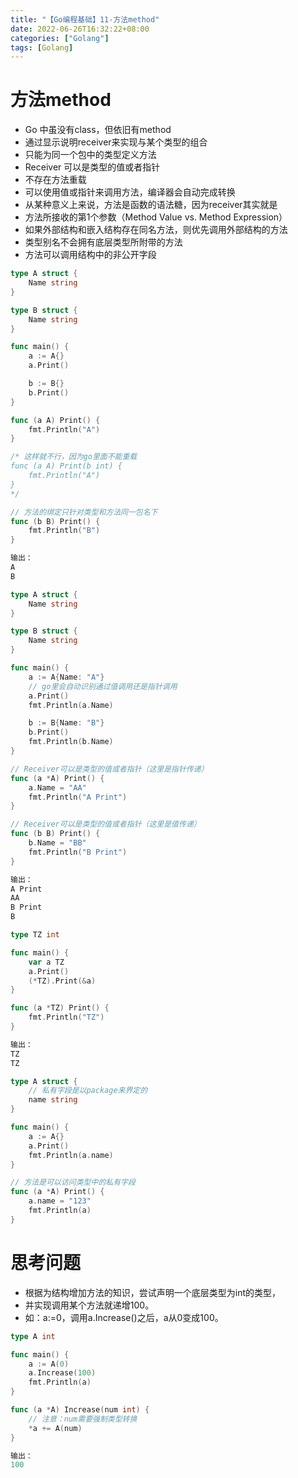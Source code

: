 ```yaml
---
title: "【Go编程基础】11-方法method"
date: 2022-06-26T16:32:22+08:00
categories: ["Golang"]
tags: [Golang]
---
```

# 方法method
- Go 中虽没有class，但依旧有method
- 通过显示说明receiver来实现与某个类型的组合
- 只能为同一个包中的类型定义方法
- Receiver 可以是类型的值或者指针
- 不存在方法重载
- 可以使用值或指针来调用方法，编译器会自动完成转换
- 从某种意义上来说，方法是函数的语法糖，因为receiver其实就是
- 方法所接收的第1个参数（Method Value vs. Method Expression）
- 如果外部结构和嵌入结构存在同名方法，则优先调用外部结构的方法
- 类型别名不会拥有底层类型所附带的方法
- 方法可以调用结构中的非公开字段

```go
type A struct {
	Name string
}

type B struct {
	Name string
}

func main() {
	a := A{}
	a.Print()

	b := B{}
	b.Print()
}

func (a A) Print() {
	fmt.Println("A")
}

/* 这样就不行，因为go里面不能重载
func (a A) Print(b int) {
	fmt.Println("A")
}
*/

// 方法的绑定只针对类型和方法同一包名下
func (b B) Print() {
	fmt.Println("B")
}

输出：
A
B
```

```go
type A struct {
	Name string
}

type B struct {
	Name string
}

func main() {
	a := A{Name: "A"}
	// go里会自动识别通过值调用还是指针调用
	a.Print()
	fmt.Println(a.Name)

	b := B{Name: "B"}
	b.Print()
	fmt.Println(b.Name)
}

// Receiver可以是类型的值或者指针（这里是指针传递）
func (a *A) Print() {
	a.Name = "AA"
	fmt.Println("A Print")
}

// Receiver可以是类型的值或者指针（这里是值传递）
func (b B) Print() {
	b.Name = "BB"
	fmt.Println("B Print")
}

输出：
A Print
AA
B Print
B
```

```go
type TZ int

func main() {
	var a TZ
	a.Print()
	(*TZ).Print(&a)
}

func (a *TZ) Print() {
	fmt.Println("TZ")
}

输出：
TZ
TZ
```

```go
type A struct {
	// 私有字段是以package来界定的
	name string
}

func main() {
	a := A{}
	a.Print()
	fmt.Println(a.name)
}

// 方法是可以访问类型中的私有字段
func (a *A) Print() {
	a.name = "123"
	fmt.Println(a)
}
```

# 思考问题
- 根据为结构增加方法的知识，尝试声明一个底层类型为int的类型，
- 并实现调用某个方法就递增100。
- 如：a:=0，调用a.Increase()之后，a从0变成100。

```go
type A int

func main() {
	a := A(0)
	a.Increase(100)
	fmt.Println(a)
}

func (a *A) Increase(num int) {
    // 注意：num需要强制类型转换
	*a += A(num)
}

输出：
100
```
